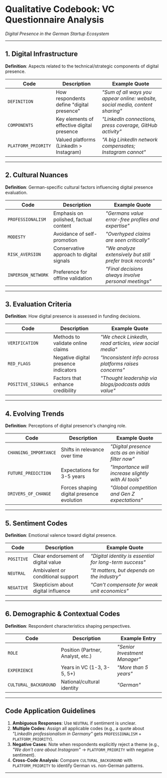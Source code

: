 # Qualitative Codebook: VC Questionnaire Analysis

_Digital Presence in the German Startup Ecosystem_

---

## **1. Digital Infrastructure**

**Definition**: Aspects related to the technical/strategic components of digital presence.

| Code                | Description                                | Example Quote                                                                 |
| ------------------- | ------------------------------------------ | ----------------------------------------------------------------------------- |
| `DEFINITION`        | How respondents define "digital presence"  | _"Sum of all ways you appear online: website, social media, content sharing"_ |
| `COMPONENTS`        | Key elements of effective digital presence | _"LinkedIn connections, press coverage, GitHub activity"_                     |
| `PLATFORM_PRIORITY` | Valued platforms (LinkedIn > Instagram)    | _"A big LinkedIn network compensates; Instagram cannot"_                      |

---

## **2. Cultural Nuances**

**Definition**: German-specific cultural factors influencing digital presence evaluation.

| Code               | Description                              | Example Quote                                             |
| ------------------ | ---------------------------------------- | --------------------------------------------------------- |
| `PROFESSIONALISM`  | Emphasis on polished, factual content    | _"Germans value error-free profiles and expertise"_       |
| `MODESTY`          | Avoidance of self-promotion              | _"Overhyped claims are seen critically"_                  |
| `RISK_AVERSION`    | Conservative approach to digital signals | _"We analyze extensively but still prefer track records"_ |
| `INPERSON_NETWORK` | Preference for offline validation        | _"Final decisions always involve personal meetings"_      |

---

## **3. Evaluation Criteria**

**Definition**: How digital presence is assessed in funding decisions.

| Code               | Description                          | Example Quote                                           |
| ------------------ | ------------------------------------ | ------------------------------------------------------- |
| `VERIFICATION`     | Methods to validate online claims    | _"We check LinkedIn, read articles, view social media"_ |
| `RED_FLAGS`        | Negative digital presence indicators | _"Inconsistent info across platforms raises concerns"_  |
| `POSITIVE_SIGNALS` | Factors that enhance credibility     | _"Thought leadership via blogs/podcasts adds value"_    |

---

## **4. Evolving Trends**

**Definition**: Perceptions of digital presence's changing role.

| Code                  | Description                               | Example Quote                                       |
| --------------------- | ----------------------------------------- | --------------------------------------------------- |
| `CHANGING_IMPORTANCE` | Shifts in relevance over time             | _"Digital presence acts as an initial filter now"_  |
| `FUTURE_PREDICTION`   | Expectations for 3-5 years                | _"Importance will increase slightly with AI tools"_ |
| `DRIVERS_OF_CHANGE`   | Forces shaping digital presence evolution | _"Global competition and Gen Z expectations"_       |

---

## **5. Sentiment Codes**

**Definition**: Emotional valence toward digital presence.

| Code       | Description                        | Example Quote                                           |
| ---------- | ---------------------------------- | ------------------------------------------------------- |
| `POSITIVE` | Clear endorsement of digital value | _"Digital identity is essential for long-term success"_ |
| `NEUTRAL`  | Ambivalent or conditional support  | _"It matters, but depends on the industry"_             |
| `NEGATIVE` | Skepticism about digital influence | _"Can’t compensate for weak unit economics"_            |

---

## **6. Demographic & Contextual Codes**

**Definition**: Respondent characteristics shaping perspectives.

| Code                  | Description                       | Example Entry                 |
| --------------------- | --------------------------------- | ----------------------------- |
| `ROLE`                | Position (Partner, Analyst, etc.) | _"Senior Investment Manager"_ |
| `EXPERIENCE`          | Years in VC (1-3, 3-5, 5+)        | _"More than 5 years"_         |
| `CULTURAL_BACKGROUND` | National/cultural identity        | _"German"_                    |

---

## **Code Application Guidelines**

1. **Ambiguous Responses**: Use `NEUTRAL` if sentiment is unclear.
2. **Multiple Codes**: Assign all applicable codes (e.g., a quote about _"LinkedIn professionalism in Germany"_ gets `PROFESSIONALISM` + `PLATFORM_PRIORITY`).
3. **Negative Cases**: Note when respondents explicitly reject a theme (e.g., _"We don’t care about Instagram"_ → `PLATFORM_PRIORITY` with negative sentiment).
4. **Cross-Code Analysis**: Compare `CULTURAL_BACKGROUND` with `PLATFORM_PRIORITY` to identify German vs. non-German patterns.

---
